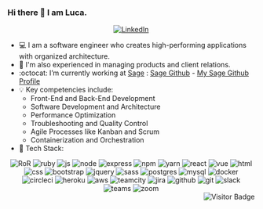 ### Hi there 👋 I am Luca. 
<div align="center">
	<a href="https://www.linkedin.com/in/luca-candela/" target="_blank">
	    <img alt="LinkedIn" src="https://img.shields.io/badge/linkedin-%230077B5.svg?&style=for-the-badge&logo=linkedin&logoColor=white" />
	</a>
</div>

- :computer:  I am a software engineer who creates high-performing applications with organized architecture.
- :open_file_folder:  I'm also experienced in managing products and client relations.
- :octocat:  I’m currently working at [Sage](http://www.sage.com) : [Sage Github](https://github.com/Sage) - [My Sage Github Profile](https://github.com/LucaCande)
- :bulb:  Key competencies include:
   - Front-End and Back-End Development
   - Software Development and Architecture
   - Performance Optimization
   - Troubleshooting and Quality Control
   - Agile Processes like Kanban and Scrum
   - Containerization and Orchestration
- :wrench: Tech Stack:

<div align="center">	
	<img title="RoR" alt="RoR" src="https://img.shields.io/badge/Ruby_on_Rails-CC0000?style=for-the-badge&logo=ruby-on-rails&logoColor=white" />
	<img title="ruby" alt="ruby" src="https://img.shields.io/badge/Ruby-CC342D?style=for-the-badge&logo=ruby&logoColor=white" />
	<img title="js" alt="js" src="https://img.shields.io/badge/JavaScript-323330?style=for-the-badge&logo=javascript&logoColor=F7DF1E" />
	<img title="node" alt="node" src="https://img.shields.io/badge/Node.js-339933?style=for-the-badge&logo=nodedotjs&logoColor=white" />
	<img title="express" alt="express" src="https://img.shields.io/badge/Express.js-000000?style=for-the-badge&logo=express&logoColor=white" />
	<img title="npm" alt="npm" src="https://img.shields.io/badge/npm-CB3837?style=for-the-badge&logo=npm&logoColor=white" />
	<img title="yarn" alt="yarn" src="https://img.shields.io/badge/Yarn-2C8EBB?style=for-the-badge&logo=yarn&logoColor=white" />
	<img title="react" alt="react" src="https://img.shields.io/badge/React-20232A?style=for-the-badge&logo=react&logoColor=61DAFB" />
	<img title="vue" alt="vue" src="https://img.shields.io/badge/Vue.js-35495E?style=for-the-badge&logo=vuedotjs&logoColor=4FC08D" />
	<img title="html" alt="html" src="https://img.shields.io/badge/HTML5-E34F26?style=for-the-badge&logo=html5&logoColor=white" />
	<img title="css" alt="css" src="https://img.shields.io/badge/CSS3-1572B6?style=for-the-badge&logo=css3&logoColor=white" />
	<img title="bootstrap" alt="bootstrap" src="https://img.shields.io/badge/Bootstrap-563D7C?style=for-the-badge&logo=bootstrap&logoColor=white" />
	<img title="jquery" alt="jquery" src="https://img.shields.io/badge/jQuery-0769AD?style=for-the-badge&logo=jquery&logoColor=white" />
	<img title="sass" alt="sass" src="https://img.shields.io/badge/Sass-CC6699?style=for-the-badge&logo=sass&logoColor=white" />
	<img title="postgres" alt="postgres" src="https://img.shields.io/badge/PostgreSQL-316192?style=for-the-badge&logo=postgresql&logoColor=white" />
	<img title="mysql" alt="mysql" src="https://img.shields.io/badge/MySQL-00000F?style=for-the-badge&logo=mysql&logoColor=white" />
	<img title="docker" alt="docker" src="https://img.shields.io/badge/Docker-2CA5E0?style=for-the-badge&logo=docker&logoColor=white" />
	<img title="circleci" alt="circleci" src="https://img.shields.io/badge/circleci-343434?style=for-the-badge&logo=circleci&logoColor=white" />
	<img title="heroku" alt="heroku" src="https://img.shields.io/badge/Heroku-430098?style=for-the-badge&logo=heroku&logoColor=white" />
	<img title="aws" alt="aws" src="https://img.shields.io/badge/Amazon_AWS-FF9900?style=for-the-badge&logo=amazonaws&logoColor=white" />
	<img title="teamcity" alt="teamcity" src="https://img.shields.io/badge/TeamCity-000000?style=for-the-badge&logo=TeamCity&logoColor=white" />
	<img title="jira" alt="jira" src="https://img.shields.io/badge/Jira-0052CC?style=for-the-badge&logo=Jira&logoColor=white" />
	<img title="github" alt="github" src="https://img.shields.io/badge/GitHub-100000?style=for-the-badge&logo=github&logoColor=white" />
	<img title="git" alt="git" src="https://img.shields.io/badge/Git-F05032?style=for-the-badge&logo=git&logoColor=white" />
	<img title="slack" alt="slack" src="https://img.shields.io/badge/Slack-4A154B?style=for-the-badge&logo=slack&logoColor=white" />
	<img title="teams" alt="teams" src="https://img.shields.io/badge/Microsoft_Teams-6264A7?style=for-the-badge&logo=microsoft-teams&logoColor=white" />
	<img title="zoom" alt="zoom" src="https://img.shields.io/badge/Zoom-2D8CFF?style=for-the-badge&logo=zoom&logoColor=white" />
</div>
<div align="right">
	    <img alt="Visitor Badge" src="https://badges.pufler.dev/visits/ilcande/ilcande" />
</div>
<!--
Here are some ideas to get you started:

- 🔭 I’m currently working on ...
- 🌱 I’m currently learning ...
- 👯 I’m looking to collaborate on ...
- 🤔 I’m looking for help with ...
- 💬 Ask me about ...
- 📫 How to reach me: ...
- 😄 Pronouns: ...
- ⚡ Fun fact: ...
-->
